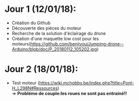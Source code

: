 # Jour 1 (12/01/18):
-  Création du Github  
-  Découverte des piéces du moteur  
-  Recherche de la solution d'éclairage du drone   
-  Création d'une maquette low cost pour les moteurs(https://github.com/benjivou/Jumping-drone--Arduino/blob/doc/P_20180112_105202.jpg)

# Jour 2 (18/01/18):  
-  Test moteur (https://wiki.mchobby.be/index.php?title=Pont-H_L298N#Ressources)  
=> **Probléme de couple:les roues ne sont pas entrainé!!**

